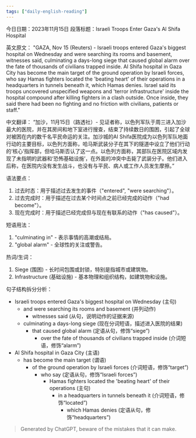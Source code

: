 ```yaml
---
tags: ["daily-english-reading"]
---
```


今日日期：2023年11月15日
段落标题：Israeli Troops Enter Gaza's Al Shifa Hospital

英文原文：
"GAZA, Nov 15 (Reuters) - Israeli troops entered Gaza's biggest hospital on Wednesday and were searching its rooms and basement, witnesses said, culminating a days-long siege that caused global alarm over the fate of thousands of civilians trapped inside. Al Shifa hospital in Gaza City has become the main target of the ground operation by Israeli forces, who say Hamas fighters located the 'beating heart' of their operations in a headquarters in tunnels beneath it, which Hamas denies. Israel said its troops uncovered unspecified weapons and 'terror infrastructure' inside the hospital compound after killing fighters in a clash outside. Once inside, they said there had been no fighting and no friction with civilians, patients or staff."

中文翻译：
“加沙，11月15日（路透社）- 见证者称，以色列军队于周三进入加沙最大的医院，并在其房间和地下室进行搜查，结束了持续数日的围困，引起了全球对被困在内的数千名平民命运的关注。加沙城的Al Shifa医院成为以色列军队地面行动的主要目标，以色列方面称，哈马斯武装分子在其下的隧道中设立了他们行动的‘核心’指挥部，但哈马斯否认了这一点。以色列方面称，其部队在医院区域内发现了未指明的武器和‘恐怖基础设施’，在外面的冲突中击毙了武装分子。他们进入后称，在医院内没有发生战斗，也没有与平民、病人或工作人员发生摩擦。”

语法要点：
1. 过去时态：用于描述过去发生的事件（"entered", "were searching"）。
2. 过去完成时：用于描述在过去某个时间点之前已经完成的动作（"had become"）。
3. 现在完成时：用于描述已经完成但与现在有联系的动作（"has caused"）。

短语用法：
1. "culminating in" - 表示事情的高潮或结局。
2. "global alarm" - 全球性的关注或警告。

热词/生词：
1. Siege (围困) - 长时间包围或封锁，特别是指城市或建筑物。
2. Infrastructure (基础设施) - 基本物理和组织结构，如建筑物和设施。

句子结构拆分分析：
- Israeli troops entered Gaza's biggest hospital on Wednesday (主句)
  - and were searching its rooms and basement (并列动作)
    - witnesses said (从句，说明动作的证据来源)
  - culminating a days-long siege (现在分词短语，描述进入医院的结果)
    - that caused global alarm (定语从句，修饰“siege”)
      - over the fate of thousands of civilians trapped inside (介词短语，修饰“alarm”)
- Al Shifa hospital in Gaza City (主语)
  - has become the main target (谓语)
    - of the ground operation by Israeli forces (介词短语，修饰“target”)
      - who say (定语从句，修饰“Israeli forces”)
        - Hamas fighters located the 'beating heart' of their operations (主句)
          - in a headquarters in tunnels beneath it (介词短语，修饰“located”)
            - which Hamas denies (定语从句，修饰“headquarters”)

> Generated by ChatGPT, beware of the mistakes that it can make.
